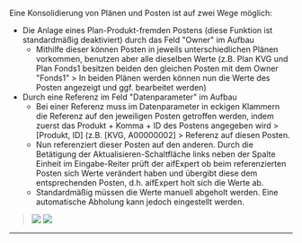 
Eine Konsolidierung von Plänen und Posten ist auf zwei Wege möglich:
- Die Anlage eines Plan-Produkt-fremden Postens (diese Funktion ist standardmäßig deaktiviert) durch das Feld "Owner" im Aufbau
  - Mithilfe dieser können Posten in jeweils unterschiedlichen Plänen vorkommen, benutzen aber alle dieselben Werte (z.B. Plan KVG und Plan Fonds1 besitzen beiden den gleichen Posten mit dem Owner "Fonds1" > In beiden Plänen werden können nun die Werte des Posten angezeigt und ggf. bearbeitet werden)
- Durch eine Referenz im Feld "Datenparameter" im Aufbau 
  - Bei einer Referenz muss im Datenparameter in eckigen Klammern die Referenz auf den jeweiligen Posten getroffen werden, indem zuerst das Produkt + Komma + ID des Postens angegeben wird > [Produkt, ID] (z.B. [KVG, A00000002] > Referenz auf diesen Posten.
  - Nun referenziert dieser Posten auf den anderen. Durch die Betätigung der Aktualisieren-Schaltfläche links neben der Spalte Einheit im Eingabe-Reiter prüft der aifExpert ob beim referenzierten Posten sich Werte verändert haben und übergibt diese dem entsprechenden Posten, d.h. aifExpert holt sich die Werte ab. 
  - Standardmäßig müssen die Werte manuell abgeholt werden. Eine automatische Abholung kann jedoch eingestellt werden.
  

> ![](http://xpecto.github.io/docs/img/aifExpert/aifExpert_Liquiditaet20.png)
> ![](http://xpecto.github.io/docs/img/aifExpert/aifExpert_Liquiditaet21.png)


--------
